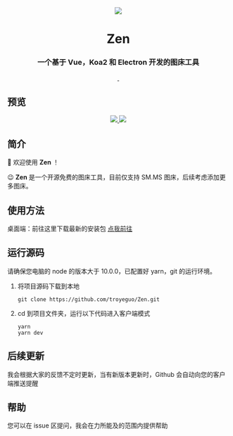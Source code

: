 <div align="center" >
  <img src="https://i.loli.net/2020/06/07/yXQ6AZ2F7UtmWcS.png" />
</div>

<h1 align="center">
  Zen
</h1>
<h3 align="center">
  一个基于 Vue，Koa2 和 Electron 开发的图床工具
</h3>

<div align="center">
  <a href="https://github.com/troyeguo/Zen/releases/latest">
    <img src="https://ci.appveyor.com/api/projects/status/3ktyyycodq6s4yew?svg=true" alt="">
  </a>
  <a href="https://github.com/troyeguo/Zen/releases/latest">
    <img src="https://travis-ci.com/troyeguo/Zen.svg?branch=master" alt="">
  </a>
</div>

## 预览

<div align="center">
  <a href="https://github.com/troyeguo/Zen/releases/latest">
    <img src="https://i.loli.net/2020/07/10/6tCjKg3maUfTkEw.png" >
  </a>
  <a href="https://github.com/troyeguo/Zen/releases/latest">
    <img src="https://i.loli.net/2020/07/10/wOiH9VeT2lDt3Qd.png" >
  </a>  
</div>

## 简介

👋 欢迎使用 **Zen** ！

😉 **Zen** 是一个开源免费的图床工具，目前仅支持 SM.MS 图床，后续考虑添加更多图床。

## 使用方法

桌面端：前往这里下载最新的安装包 [点我前往](https://github.com/troyeguo/Zen/releases)

## 运行源码

请确保您电脑的 node 的版本大于 10.0.0，已配置好 yarn，git 的运行环境。

1. 将项目源码下载到本地

   ```
   git clone https://github.com/troyeguo/Zen.git
   ```

2. cd 到项目文件夹，运行以下代码进入客户端模式

   ```
   yarn
   yarn dev
   ```

## 后续更新

我会根据大家的反馈不定时更新，当有新版本更新时，Github 会自动向您的客户端推送提醒

## 帮助

您可以在 issue 区提问，我会在力所能及的范围内提供帮助
